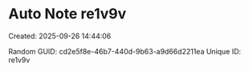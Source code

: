 ﻿# Auto Note re1v9v
Created: 2025-09-26 14:44:06

Random GUID: cd2e5f8e-46b7-440d-9b63-a9d66d2211ea
Unique ID: re1v9v
